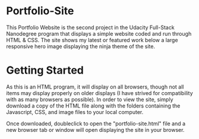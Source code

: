 # Portfolio-Site

This Portfolio Website is the second project in the Udacity Full-Stack Nanodegree program that displays a simple website coded and run through HTML & CSS. The site shows my latest or featured work below a large responsive hero image displaying the ninja theme of the site.

# Getting Started

As this is an HTML program, it will display on all browsers, though not all items may display properly on older displays (I have strived for compatibility with as many browsers as possible). In order to view the site, simply download a copy of the HTML file along with the folders containing the Javascript, CSS, and image files to your local computer.

Once downloaded, doubleclick to open the "portfolio-site.html" file and a new browser tab or window will open displaying the site in your browser.
